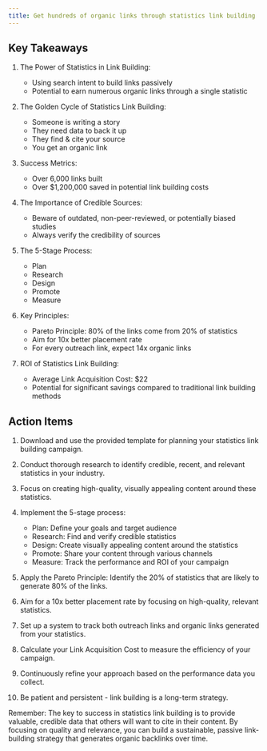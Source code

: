 ```yaml
---
title: Get hundreds of organic links through statistics link building
---
```

## Key Takeaways

1. The Power of Statistics in Link Building:
   - Using search intent to build links passively
   - Potential to earn numerous organic links through a single statistic

2. The Golden Cycle of Statistics Link Building:
   - Someone is writing a story
   - They need data to back it up
   - They find & cite your source
   - You get an organic link

3. Success Metrics:
   - Over 6,000 links built
   - Over $1,200,000 saved in potential link building costs

4. The Importance of Credible Sources:
   - Beware of outdated, non-peer-reviewed, or potentially biased studies
   - Always verify the credibility of sources

5. The 5-Stage Process:
   - Plan
   - Research
   - Design
   - Promote
   - Measure

6. Key Principles:
   - Pareto Principle: 80% of the links come from 20% of statistics
   - Aim for 10x better placement rate
   - For every outreach link, expect 14x organic links

7. ROI of Statistics Link Building:
   - Average Link Acquisition Cost: $22
   - Potential for significant savings compared to traditional link building methods

## Action Items

1. Download and use the provided template for planning your statistics link building campaign.

2. Conduct thorough research to identify credible, recent, and relevant statistics in your industry.

3. Focus on creating high-quality, visually appealing content around these statistics.

4. Implement the 5-stage process:
   - Plan: Define your goals and target audience
   - Research: Find and verify credible statistics
   - Design: Create visually appealing content around the statistics
   - Promote: Share your content through various channels
   - Measure: Track the performance and ROI of your campaign

5. Apply the Pareto Principle: Identify the 20% of statistics that are likely to generate 80% of the links.

6. Aim for a 10x better placement rate by focusing on high-quality, relevant statistics.

7. Set up a system to track both outreach links and organic links generated from your statistics.

8. Calculate your Link Acquisition Cost to measure the efficiency of your campaign.

9. Continuously refine your approach based on the performance data you collect.

10. Be patient and persistent - link building is a long-term strategy.

Remember: The key to success in statistics link building is to provide valuable, credible data that others will want to cite in their content. By focusing on quality and relevance, you can build a sustainable, passive link-building strategy that generates organic backlinks over time.
